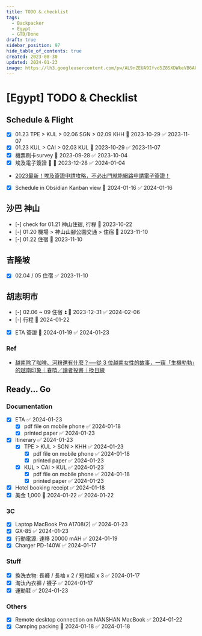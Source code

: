 ```yaml
---
title: TODO & checklist
tags:
  - Backpacker
  - Egypt
  - GTD/Done
draft: true
sidebar_position: 97
hide_table_of_contents: true
created: 2023-08-30
updated: 2024-01-23
image: https://lh3.googleusercontent.com/pw/AL9nZEUA9Ifvd5Z8SXDWkeVB6AC4MPGwnXaL6kBXNPoXwOQQ2jOcZ1Jw_0p8TKK8C3ZX0e67_FOY15eDrm7aaXSQJcKtoUzC80SAQEHsaBy6qS2AqNNs5VUFNXBKm439y_1wkvmDl-PnL8ReojnIumNlEvOXBg=w800-no?authuser=0
---
```


[Egypt] TODO & Checklist
===============================

## Schedule & Flight ##

- [x] 01.23 TPE > KUL > 02.06 SGN > 02.09 KHH 📅 2023-10-29 ✅ 2023-11-07
- [x] 01.23 KUL > CAI > 02.03 KUL 📅 2023-10-29 ✅ 2023-11-07
- [x] 機票刷卡survey 📅 2023-09-28 ✅ 2023-10-04
- [x] 埃及電子簽證 🔺 📅 2023-12-28 ✅ 2024-01-04
- [2023最新！埃及簽證申請攻略，不必出門就能網路申請電子簽證！](https://ninetyroadtravel.com/egypt/visa-2/)
- [x] Schedule in Obsidian Kanban view 📅 2024-01-16 ✅ 2024-01-16

## 沙巴 神山

- [-] check for 01.21 神山住宿, 行程 📅 2023-10-22
- [-] 01.20 機場 > 神山山腳公園交通 > 住宿 📅 2023-11-10
- [-] 01.22 住宿 📅 2023-11-10

## 吉隆坡

- [x] 02.04 / 05 住宿 ✅ 2023-11-10

## 胡志明市

- [-] 02.06 ~ 09 住宿 ⏫ 📅 2023-12-31 ✅ 2024-02-06
- [-] 行程 📅 2024-01-22
- [x] ETA 簽證 📅 2024-01-19 ✅ 2024-01-23

### Ref

- [越南除了咖啡、河粉還有什麼？──從 3 位越南女性的故事，一窺「生機勃勃」的越南印象｜春嘻／讀者投書｜換日線](https://crossing.cw.com.tw/article/18484)

## Ready... Go

### Documentation

- [x] ETA ✅ 2024-01-23
	- [x] pdf file on mobile phone ✅ 2024-01-18
	- [x] printed paper ✅ 2024-01-23
- [x] Itinerary ✅ 2024-01-23
	- [x] TPE > KUL > SGN > KHH ✅ 2024-01-23
		- [x] pdf file on mobile phone ✅ 2024-01-18
		- [x] printed paper ✅ 2024-01-23
	- [x] KUL > CAI > KUL ✅ 2024-01-23
		- [x] pdf file on mobile phone ✅ 2024-01-18
		- [x] printed paper ✅ 2024-01-23
- [x] Hotel booking receipt ✅ 2024-01-18
- [x] 美金 1,000 📅 2024-01-22 ✅ 2024-01-22

### 3C

- [x] Laptop MacBook Pro A1708(2) ✅ 2024-01-23
- [x] GX-85 ✅ 2024-01-23
- [x] 行動電源: 速移 20000 mAH ✅ 2024-01-19
- [x] Charger PD-140W ✅ 2024-01-17

### Stuff

- [x] 換洗衣物: 長褲 / 長袖 x 2 / 短袖組 x 3 ✅ 2024-01-17
- [x] 淘汰內衣褲 / 襪子 ✅ 2024-01-17
- [x] 運動鞋 ✅ 2024-01-23

### Others

- [x] Remote desktop connection on NANSHAN MacBook ✅ 2024-01-22
- [x] Camping packing 📅 2024-01-18 ✅ 2024-01-18

